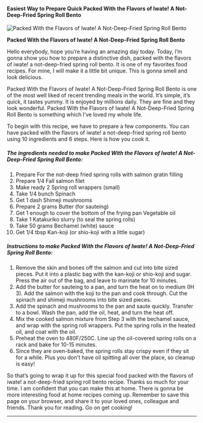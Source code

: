             

#### Easiest Way to Prepare Quick Packed With the Flavors of Iwate! A Not-Deep-Fried Spring Roll Bento

![Packed With the Flavors of Iwate! A Not-Deep-Fried Spring Roll Bento](https://img-global.cpcdn.com/recipes/6082386451234816/751x532cq70/packed-with-the-flavors-of-iwate-a-not-deep-fried-spring-roll-bento-recipe-main-photo.jpg)

**Packed With the Flavors of Iwate! A Not-Deep-Fried Spring Roll Bento**

Hello everybody, hope you’re having an amazing day today. Today, I’m gonna show you how to prepare a distinctive dish, packed with the flavors of iwate! a not-deep-fried spring roll bento. It is one of my favorites food recipes. For mine, I will make it a little bit unique. This is gonna smell and look delicious.

Packed With the Flavors of Iwate! A Not-Deep-Fried Spring Roll Bento is one of the most well liked of recent trending meals in the world. It’s simple, it’s quick, it tastes yummy. It is enjoyed by millions daily. They are fine and they look wonderful. Packed With the Flavors of Iwate! A Not-Deep-Fried Spring Roll Bento is something which I’ve loved my whole life.

To begin with this recipe, we have to prepare a few components. You can have packed with the flavors of iwate! a not-deep-fried spring roll bento using 10 ingredients and 6 steps. Here is how you cook it.

##### The ingredients needed to make Packed With the Flavors of Iwate! A Not-Deep-Fried Spring Roll Bento:

1.  Prepare For the not-deep fried spring rolls with salmon gratin filling
2.  Prepare 1/4 Fall salmon filet
3.  Make ready 2 Spring roll wrappers (small)
4.  Take 1/4 bunch Spinach
5.  Get 1 dash Shimeji mushrooms
6.  Prepare 2 grams Butter (for sauteing)
7.  Get 1 enough to cover the bottom of the frying pan Vegetable oil
8.  Take 1 Katakuriko slurry (to seal the spring rolls)
9.  Take 50 grams Bechamel (white) sauce
10.  Get 1/4 tbsp Kan-koji (or shio-koji with a little sugar)

##### Instructions to make Packed With the Flavors of Iwate! A Not-Deep-Fried Spring Roll Bento:

1.  Remove the skin and bones off the salmon and cut into bite sized pieces. Put it into a plastic bag with the kan-koji or shio-koji and sugar. Press the air out of the bag, and leave to marinate for 10 minutes.
2.  Add the butter for sauteing to a pan, and turn the heat on to medium (IH 3). Add the salmon with the koji to the pan and cook through. Cut the spinach and shimeji mushrooms into bite sized pieces.
3.  Add the spinach and mushrooms to the pan and saute quickly. Transfer to a bowl. Wash the pan, add the oil, heat, and turn the heat off.
4.  Mix the cooked salmon mixture from Step 3 with the bechamel sauce, and wrap with the spring roll wrappers. Put the spring rolls in the heated oil, and coat with the oil.
5.  Preheat the oven to 480F/250C. Line up the oil-covered spring rolls on a rack and bake for 10-15 minutes.
6.  Since they are oven-baked, the spring rolls stay crispy even if they sit for a while. Plus you don't have oil spitting all over the place, so cleanup is easy!

So that’s going to wrap it up for this special food packed with the flavors of iwate! a not-deep-fried spring roll bento recipe. Thanks so much for your time. I am confident that you can make this at home. There is gonna be more interesting food at home recipes coming up. Remember to save this page on your browser, and share it to your loved ones, colleague and friends. Thank you for reading. Go on get cooking!

* * *